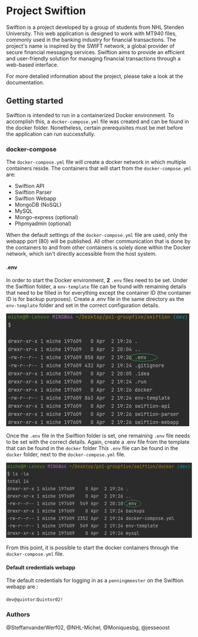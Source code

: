 # Project Swiftion
Swiftion is a project developed by a group of students from NHL Stenden University.
This web application is designed to work with MT940 files, commonly used in the banking industry for financial transactions. 
The project's name is inspired by the SWIFT network, a global provider of secure financial messaging services. 
Swiftion aims to provide an efficient and user-friendly solution for managing financial transactions through a web-based interface.

For more detailed information about the project, please take a look at the documentation.

## Getting started
Swiftion is intended to run in a containerized Docker environment. To accomplish this, a `docker-compose.yml` 
file was created and can be found in the docker folder. Nonetheless, certain prerequisites must be met before the application can run successfully.

### docker-compose
The `docker-compose.yml` file will create a docker network in which multiple containers reside. 
The containers that will start from the `docker-compose.yml` are:

- Swiftion API
- Swiftion Parser
- Swiftion Webapp
- MongoDB (NoSQL)
- MySQL
- Mongo-express (optional)
- Phpmyadmin (optional)

When the default settings of the `docker-compose.yml` file are used, only the webapp port (80) will be published.
All other communication that is done by the containers to and from other containers is solely done within the Docker network, which isn't directly
accessible from the host system.

#### .env
In order to start the Docker environment, **2** `.env` files need to be set. Under the Swiftion folder, a `env-template` file
can be found with remaining details that need to be filled in for everything except the container ID (the container ID is for backup purposes).
Create a .env file in the same directory as the `env-template` folder and set in the correct configuration details.

![img_2.png](./readme/img_2.png)

Once the `.env` file in the Swiftion folder is set, one remaining `.env` file needs to be set with the correct details. 
Again, create a .env file from the template that can be found in the `docker` folder This `.env` file can be found in the `docker` folder, 
next to the `docker-compose.yml` file.

![img_3.png](./readme/img_3.png)

From this point, it is possible to start the docker containers through the `docker-compose.yml` file.

#### Default credentials webapp
The default credentials for logging in as a `penningmeester` on the Swiftion webapp are : \
\
`dev@quintor`:`Quintor02!`



### Authors
@SteffanvanderWerf02, @NHL-Michel, @Moniquesbg, @jesseoost 
